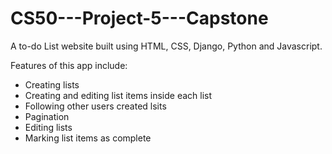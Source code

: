 # CS50---Project-5---Capstone
A to-do List website built using HTML, CSS, Django, Python and Javascript.

Features of this app include:
- Creating lists
- Creating and editing list items inside each list
- Following other users created lsits
- Pagination
- Editing lists
- Marking list items as complete

